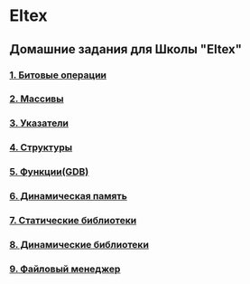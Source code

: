 # Eltex

##  Домашние задания для Школы "Eltex"

### [1. Битовые операции](./EX00/)
### [2. Массивы](./EX01/)
### [3. Указатели](./EX02/)
### [4. Структуры](./EX03/)
### [5. Функции(GDB)](./EX04/)
### [6. Динамическая память](./EX05/)
### [7. Статические библиотеки](./EX06/)
### [8. Динамические библиотеки](./EX07/)
### [9. Файловый менеджер](./EX08/)